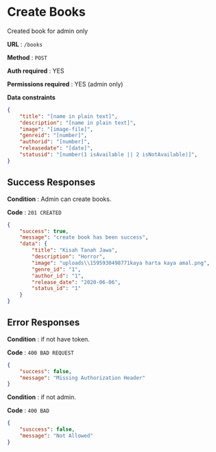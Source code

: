 # Create Books

Created book for admin only

**URL** : `/books`

**Method** : `POST`

**Auth required** : YES

**Permissions required** : YES (admin only)

**Data constraints**

```json
{
    "title": "[name in plain text]",
    "description": "[name in plain text]",
    "image": "[image-file]",
    "genreid": "[number]",
    "authorid": "[number]",
    "releasedate": "[date]",
    "statusid": "[number(1 isAvailable || 2 isNotAvailable)]",
}
```

## Success Responses

**Condition** : Admin can create books.

**Code** : `201 CREATED`


```json
{
    "success": true,
    "message": "create book has been success",
    "data": {
        "title": "Kisah Tanah Jawa",
        "description": "Horror",
        "image": "uploads\\1595930498771kaya harta kaya amal.png",
        "genre_id": "1",
        "author_id": "1",
        "release_date": "2020-06-06",
        "status_id": "1"
    }
}
```
## Error Responses

**Condition** : if not have token.

**Code** : `400 BAD REQUEST`


```json
{
    "success": false,
    "message": "Missing Authorization Header"
}
```

**Condition** : if not admin.

**Code** : `400 BAD`


```json
{
    "susccess": false,
    "message": "Not Allowed"
}
```